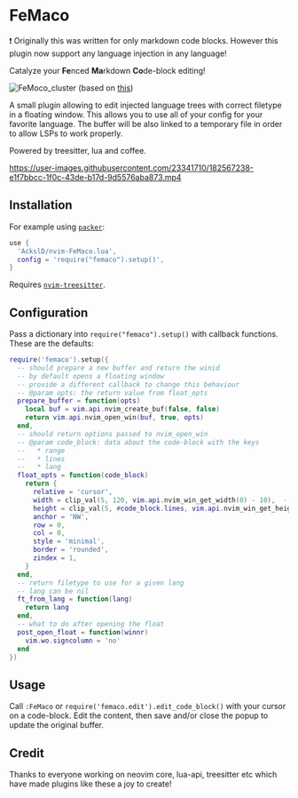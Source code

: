 # FeMaco
:exclamation: Originally this was written for only markdown code blocks. However this plugin now support any language injection in any language!

Catalyze your **Fe**nced **Ma**rkdown **Co**de-block editing!

![FeMoco_cluster](https://user-images.githubusercontent.com/23341710/182566777-492c5e81-95fc-4443-ae6a-23ba2519960e.png)
(based on [this](https://en.wikipedia.org/wiki/FeMoco#/media/File:FeMoco_cluster.svg))

A small plugin allowing to edit injected language trees with correct filetype in a floating window.
This allows you to use all of your config for your favorite language.
The buffer will be also linked to a temporary file in order to allow LSPs to work properly.

Powered by treesitter, lua and coffee.

https://user-images.githubusercontent.com/23341710/182567238-e1f7bbcc-1f0c-43de-b17d-9d5576aba873.mp4

## Installation
For example using [`packer`](https://github.com/wbthomason/packer.nvim):
```lua
use {
  'AckslD/nvim-FeMaco.lua',
  config = 'require("femaco").setup()',
}
```
Requires [`nvim-treesitter`](https://github.com/nvim-treesitter/nvim-treesitter).

## Configuration
Pass a dictionary into `require("femaco").setup()` with callback functions.
These are the defaults:
```lua
require('femaco').setup({
  -- should prepare a new buffer and return the winid
  -- by default opens a floating window
  -- provide a different callback to change this behaviour
  -- @param opts: the return value from float_opts
  prepare_buffer = function(opts)
    local buf = vim.api.nvim_create_buf(false, false)
    return vim.api.nvim_open_win(buf, true, opts)
  end,
  -- should return options passed to nvim_open_win
  -- @param code_block: data about the code-block with the keys
  --   * range
  --   * lines
  --   * lang
  float_opts = function(code_block)
    return {
      relative = 'cursor',
      width = clip_val(5, 120, vim.api.nvim_win_get_width(0) - 10),  -- TODO how to offset sign column etc?
      height = clip_val(5, #code_block.lines, vim.api.nvim_win_get_height(0) - 6),
      anchor = 'NW',
      row = 0,
      col = 0,
      style = 'minimal',
      border = 'rounded',
      zindex = 1,
    }
  end,
  -- return filetype to use for a given lang
  -- lang can be nil
  ft_from_lang = function(lang)
    return lang
  end,
  -- what to do after opening the float
  post_open_float = function(winnr)
    vim.wo.signcolumn = 'no'
  end
})
```

## Usage
Call `:FeMaco` or `require('femaco.edit').edit_code_block()` with your cursor on a code-block. Edit the content, then save and/or close the popup to update the original buffer.

## Credit
Thanks to everyone working on neovim core, lua-api, treesitter etc which have made plugins like these a joy to create!
